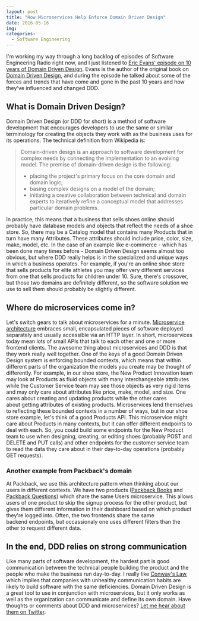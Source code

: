 ```yaml
---
layout: post
title: "How Microservices Help Enforce Domain Driven Design"
date: 2016-05-16
img: 
categories:
  - Software Engineering
---
```

I'm working my way through a long backlog of episodes of Software Engineering Radio right now, and I just listened to [Eric Evans' episode on 10 years of Domain Driven Design](http://www.se-radio.net/2015/05/se-radio-episode-226-eric-evans-on-domain-driven-design-at-10-years/). Evans is the author of the original book on [Domain Driven Design](http://amzn.to/2287YWI), and during the episode he talked about some of the forces and trends that have come and gone in the past 10 years and how they've influenced and changed DDD.

## What is Domain Driven Design?

Domain Driven Design (or DDD for short) is a method of software development that encourages developers to use the same or similar terminology for creating the objects they work with as the business uses for its operations. The technical definition from Wikipedia is:

> Domain-driven design is an approach to software development for complex needs by connecting the implementation to an evolving model. The premise of domain-driven design is the following:
> 
> *   placing the project's primary focus on the core domain and domain logic;
> *   basing complex designs on a model of the domain;
> *   initiating a creative collaboration between technical and domain experts to iteratively refine a conceptual model that addresses particular domain problems.

In practice, this means that a business that sells shoes online should probably have database models and objects that reflect the needs of a shoe store. So, there may be a Catalog model that contains many Products that in turn have many Attributes. These attributes should include price, color, size, make, model, etc. In the case of an example like e-commerce - which has been done many times before - Domain Driven Design seems almost too obvious, but where DDD really helps is in the specialized and unique ways in which a business operates. For example, if you're an online shoe store that sells products for elite athletes you may offer very different services from one that sells products for children under 10\. Sure, there's crossover, but those two domains are definitely different, so the software solution we use to sell them should probably be slightly different.

## Where do microservices come in?

Let's switch gears to talk about microservices for a minute. [Microservice architecture](http://martinfowler.com/articles/microservices.html) embraces small, encapsulated pieces of software deployed separately and usually accessible via an HTTP layer. In short, microservices today mean lots of small APIs that talk to each other and one or more frontend clients. The awesome thing about microservices and DDD is that they work really well together. One of the keys of a good Domain Driven Design system is enforcing bounded contexts, which means that within different parts of the organization the models you create may be thought of differently. For example, in our shoe store, the New Product Innovation team may look at Products as fluid objects with many interchangeable attributes while the Customer Service team may see those objects as very rigid items and may only care about attributes like price, make, model, and size. One cares about creating and updating products while the other cares about getting attributes of existing products. Microservices lend themselves to reflecting these bounded contexts in a number of ways, but in our shoe store example, let's think of a good Products API. This microservice might care about Products in many contexts, but it can offer different endpoints to deal with each. So, you could build some endpoints for the New Product team to use when designing, creating, or editing shoes (probably POST and DELETE and PUT calls) and other endpoints for the customer service team to read the data they care about in their day-to-day operations (probably GET requests).

### Another example from Packback's domain

At Packback, we use this architecture pattern when thinking about our users in different contexts. We have two products ([Packback Books](https://www.packback.co/books/) and [Packback Questions](https://www.packback.co/questions)) which share the same Users microservice. This allows users of one product to skip the signup process for the other product, but gives them different information in their dashboard based on which product they're logged into. Often, the two frontends share the same backend endpoints, but occassionaly one uses different filters than the other to request different data.

## In the end, DDD relies on strong communication

Like many parts of software development, the hardest part is good communication between the technical people building the product and the people who make the business run day-to-day. I really like [Conway's Law](https://en.wikipedia.org/wiki/Conway%27s_law), which implies that companies with unhealthy communication habits are likely to build software with the same deficiencies. Domain Driven Design is a great tool to use in conjunction with microservices, but it only works as well as the organization can communicate and define its own domain. Have thoughts or comments about DDD and microservices? [Let me hear about them on Twitter](https://twitter.com/KarlLHughes).
